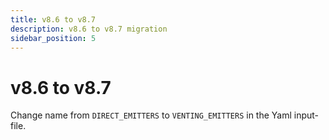 ```yaml
---
title: v8.6 to v8.7
description: v8.6 to v8.7 migration
sidebar_position: 5
---
```


# v8.6 to v8.7

Change name from `DIRECT_EMITTERS` to `VENTING_EMITTERS` in the Yaml input-file.
